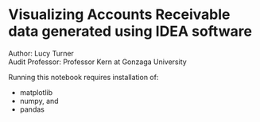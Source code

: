 # Visualizing Accounts Receivable data generated using IDEA software 

Author: Lucy Turner  
Audit Professor: Professor Kern at Gonzaga University 

Running this notebook requires installation of:
* matplotlib
* numpy, and
* pandas